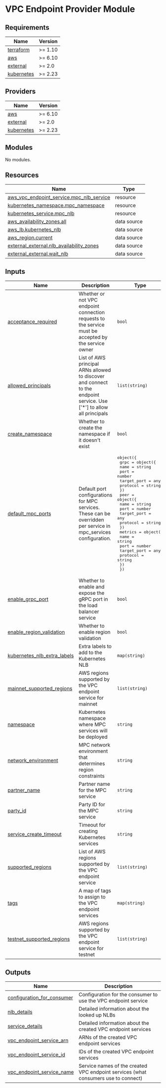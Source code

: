 # VPC Endpoint Provider Module

<!-- BEGIN_TF_DOCS -->
## Requirements

| Name | Version |
|------|---------|
| <a name="requirement_terraform"></a> [terraform](#requirement\_terraform) | >= 1.10 |
| <a name="requirement_aws"></a> [aws](#requirement\_aws) | >= 6.10 |
| <a name="requirement_external"></a> [external](#requirement\_external) | >= 2.0 |
| <a name="requirement_kubernetes"></a> [kubernetes](#requirement\_kubernetes) | >= 2.23 |

## Providers

| Name | Version |
|------|---------|
| <a name="provider_aws"></a> [aws](#provider\_aws) | >= 6.10 |
| <a name="provider_external"></a> [external](#provider\_external) | >= 2.0 |
| <a name="provider_kubernetes"></a> [kubernetes](#provider\_kubernetes) | >= 2.23 |

## Modules

No modules.

## Resources

| Name | Type |
|------|------|
| [aws_vpc_endpoint_service.mpc_nlb_service](https://registry.terraform.io/providers/hashicorp/aws/latest/docs/resources/vpc_endpoint_service) | resource |
| [kubernetes_namespace.mpc_namespace](https://registry.terraform.io/providers/hashicorp/kubernetes/latest/docs/resources/namespace) | resource |
| [kubernetes_service.mpc_nlb](https://registry.terraform.io/providers/hashicorp/kubernetes/latest/docs/resources/service) | resource |
| [aws_availability_zones.all](https://registry.terraform.io/providers/hashicorp/aws/latest/docs/data-sources/availability_zones) | data source |
| [aws_lb.kubernetes_nlb](https://registry.terraform.io/providers/hashicorp/aws/latest/docs/data-sources/lb) | data source |
| [aws_region.current](https://registry.terraform.io/providers/hashicorp/aws/latest/docs/data-sources/region) | data source |
| [external_external.nlb_availability_zones](https://registry.terraform.io/providers/hashicorp/external/latest/docs/data-sources/external) | data source |
| [external_external.wait_nlb](https://registry.terraform.io/providers/hashicorp/external/latest/docs/data-sources/external) | data source |

## Inputs

| Name | Description | Type | Default | Required |
|------|-------------|------|---------|:--------:|
| <a name="input_acceptance_required"></a> [acceptance\_required](#input\_acceptance\_required) | Whether or not VPC endpoint connection requests to the service must be accepted by the service owner | `bool` | `false` | no |
| <a name="input_allowed_principals"></a> [allowed\_principals](#input\_allowed\_principals) | List of AWS principal ARNs allowed to discover and connect to the endpoint service. Use ['*'] to allow all principals | `list(string)` | `[]` | no |
| <a name="input_create_namespace"></a> [create\_namespace](#input\_create\_namespace) | Whether to create the namespace if it doesn't exist | `bool` | `true` | no |
| <a name="input_default_mpc_ports"></a> [default\_mpc\_ports](#input\_default\_mpc\_ports) | Default port configurations for MPC services. These can be overridden per service in mpc\_services configuration. | <pre>object({<br/>    grpc = object({<br/>      name        = string<br/>      port        = number<br/>      target_port = any<br/>      protocol    = string<br/>    })<br/>    peer = object({<br/>      name        = string<br/>      port        = number<br/>      target_port = any<br/>      protocol    = string<br/>    })<br/>    metrics = object({<br/>      name        = string<br/>      port        = number<br/>      target_port = any<br/>      protocol    = string<br/>    })<br/>  })</pre> | <pre>{<br/>  "grpc": {<br/>    "name": "grpc",<br/>    "port": 50100,<br/>    "protocol": "TCP",<br/>    "target_port": 50100<br/>  },<br/>  "metrics": {<br/>    "name": "metrics",<br/>    "port": 9646,<br/>    "protocol": "TCP",<br/>    "target_port": 9646<br/>  },<br/>  "peer": {<br/>    "name": "peer",<br/>    "port": 50001,<br/>    "protocol": "TCP",<br/>    "target_port": 50001<br/>  }<br/>}</pre> | no |
| <a name="input_enable_grpc_port"></a> [enable\_grpc\_port](#input\_enable\_grpc\_port) | Whether to enable and expose the gRPC port in the load balancer service | `bool` | `true` | no |
| <a name="input_enable_region_validation"></a> [enable\_region\_validation](#input\_enable\_region\_validation) | Whether to enable region validation | `bool` | `true` | no |
| <a name="input_kubernetes_nlb_extra_labels"></a> [kubernetes\_nlb\_extra\_labels](#input\_kubernetes\_nlb\_extra\_labels) | Extra labels to add to the Kubernetes NLB | `map(string)` | `{}` | no |
| <a name="input_mainnet_supported_regions"></a> [mainnet\_supported\_regions](#input\_mainnet\_supported\_regions) | AWS regions supported by the VPC endpoint service for mainnet | `list(string)` | <pre>[<br/>  "eu-west-1"<br/>]</pre> | no |
| <a name="input_namespace"></a> [namespace](#input\_namespace) | Kubernetes namespace where MPC services will be deployed | `string` | `"kms-decentralized"` | no |
| <a name="input_network_environment"></a> [network\_environment](#input\_network\_environment) | MPC network environment that determines region constraints | `string` | `"testnet"` | no |
| <a name="input_partner_name"></a> [partner\_name](#input\_partner\_name) | Partner name for the MPC service | `string` | n/a | yes |
| <a name="input_party_id"></a> [party\_id](#input\_party\_id) | Party ID for the MPC service | `string` | n/a | yes |
| <a name="input_service_create_timeout"></a> [service\_create\_timeout](#input\_service\_create\_timeout) | Timeout for creating Kubernetes services | `string` | `"10m"` | no |
| <a name="input_supported_regions"></a> [supported\_regions](#input\_supported\_regions) | List of AWS regions supported by the VPC endpoint service | `list(string)` | `[]` | no |
| <a name="input_tags"></a> [tags](#input\_tags) | A map of tags to assign to the VPC endpoint services | `map(string)` | `{}` | no |
| <a name="input_testnet_supported_regions"></a> [testnet\_supported\_regions](#input\_testnet\_supported\_regions) | AWS regions supported by the VPC endpoint service for testnet | `list(string)` | <pre>[<br/>  "eu-west-1"<br/>]</pre> | no |

## Outputs

| Name | Description |
|------|-------------|
| <a name="output_configuration_for_consumer"></a> [configuration\_for\_consumer](#output\_configuration\_for\_consumer) | Configuration for the consumer to use the VPC endpoint service |
| <a name="output_nlb_details"></a> [nlb\_details](#output\_nlb\_details) | Detailed information about the looked up NLBs |
| <a name="output_service_details"></a> [service\_details](#output\_service\_details) | Detailed information about the created VPC endpoint services |
| <a name="output_vpc_endpoint_service_arn"></a> [vpc\_endpoint\_service\_arn](#output\_vpc\_endpoint\_service\_arn) | ARNs of the created VPC endpoint services |
| <a name="output_vpc_endpoint_service_id"></a> [vpc\_endpoint\_service\_id](#output\_vpc\_endpoint\_service\_id) | IDs of the created VPC endpoint services |
| <a name="output_vpc_endpoint_service_name"></a> [vpc\_endpoint\_service\_name](#output\_vpc\_endpoint\_service\_name) | Service names of the created VPC endpoint services (what consumers use to connect) |
<!-- END_TF_DOCS -->
